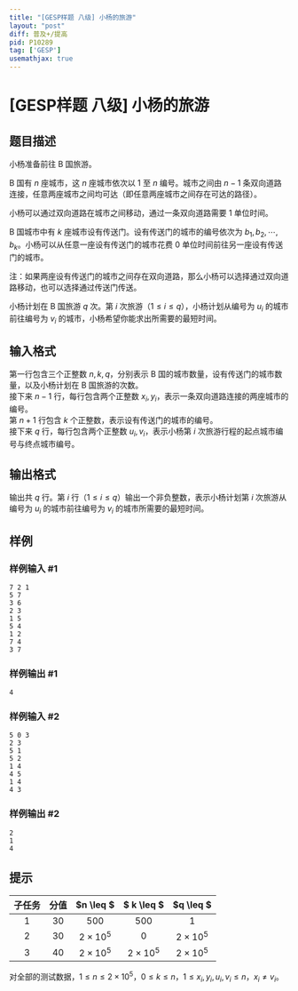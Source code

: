 ```yaml
---
title: "[GESP样题 八级] 小杨的旅游"
layout: "post"
diff: 普及+/提高
pid: P10289
tag: ['GESP']
usemathjax: true
---
```


# [GESP样题 八级] 小杨的旅游
## 题目描述

小杨准备前往 B 国旅游。

B 国有 $n$ 座城市，这 $n$ 座城市依次以 $1$ 至 $n$ 编号。城市之间由 $n-1$ 条双向道路连接，任意两座城市之间均可达（即任意两座城市之间存在可达的路径）。

小杨可以通过双向道路在城市之间移动，通过一条双向道路需要 $1$ 单位时间。

B 国城市中有 $k$ 座城市设有传送门。设有传送门的城市的编号依次为 $b_1,b_2, \cdots ,b_k$。小杨可以从任意一座设有传送门的城市花费 $0$ 单位时间前往另一座设有传送门的城市。

注：如果两座设有传送门的城市之间存在双向道路，那么小杨可以选择通过双向道路移动，也可以选择通过传送门传送。

小杨计划在 B 国旅游 $q$ 次。第 $i$ 次旅游（$1 \le i \le q$），⼩杨计划从编号为 $u_i$ 的城市前往编号为 $v_i$ 的城市，小杨希望你能求出所需要的最短时间。
## 输入格式

第一行包含三个正整数 $n,k,q$，分别表示 B 国的城市数量，设有传送门的城市数量，以及小杨计划在 B 国旅游的次数。  
接下来 $n-1$ 行，每行包含两个正整数 $x_i, y_i$，表示一条双向道路连接的两座城市的编号。  
第 $n + 1$ 行包含 $k$ 个正整数，表示设有传送门的城市的编号。  
接下来 $q$ 行，每行包含两个正整数 $u_i,v_i$，表示小杨第 $i$ 次旅游行程的起点城市编号与终点城市编号。
## 输出格式

输出共 $q$ 行。第 $i$ 行（$1 \leq i \leq q$）输出一个非负整数，表示小杨计划第 $i$ 次旅游从编号为 $u_i$ 的城市前往编号为 $v_i$ 的城市所需要的最短时间。
## 样例

### 样例输入 #1
```
7 2 1
5 7
3 6
2 3
1 5
5 4
1 2
7 4
3 7

```
### 样例输出 #1
```
4
```
### 样例输入 #2
```
5 0 3
2 3
5 1
5 2
1 4
4 5
1 4
4 3

```
### 样例输出 #2
```
2
1
4
```
## 提示

| 子任务 | 分值 | $n \leq $ | $ k \leq $ | $q \leq $ |
|:-: | :-: | :-: | :-: | :-:|
| $1$ | $30$ | $500$ | $500$ | $1$ |
| $2$ | $30$ | $2 \times 10^5$ | $0$ | $2 \times 10^5$ |
| $3$ | $40$ | $2 \times 10^5$ | $2 \times 10^5$ | $2 \times 10^5$ |

对全部的测试数据，$1 \leq n \leq 2 \times 10^5$，$0 \leq k \leq n$，$1 \leq x_i, y_i, u_i, v_i \leq n$，$x_i \neq v_i$。
